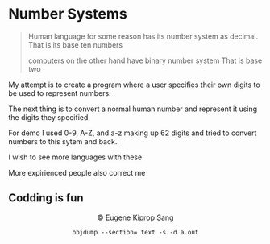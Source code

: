 # Number Systems
>Human language for some reason has its number system as decimal.
>That is its base ten numbers
>
>computers on the other hand have binary number system 
>That is base two

My attempt is to create a program where a user specifies their own digits to  be used to represent numbers.

The next thing is to convert a normal human number and represent it using the digits they specified.

For demo I used 0-9, A-Z, and a-z making up 62 digits and tried to convert numbers to this sytem and back.


I wish to see more languages with these.

More expirienced people also correct me
 ## Codding is fun
<center> &copy Eugene Kiprop Sang</cetnter>


` objdump --section=.text -s -d a.out `
